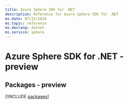 ```yaml
---
title: Azure Sphere SDK for .NET
description: Reference for Azure Sphere SDK for .NET
ms.date: 07/22/2024
ms.topic: reference
ms.devlang: dotnet
ms.service: sphere
---
```

# Azure Sphere SDK for .NET - preview
## Packages - preview
[!INCLUDE [packages](sphere-index.md)]